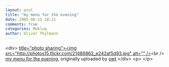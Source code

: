 ```yaml
---
layout: post
title: "my menu for the evening"
date: 2005-06-25 18:11
comments: true
categories: Moblog
author: Oliver Thylmann
---
```



&lt;div&gt;	[ title=&quot;photo sharing&quot;&gt;&lt;img src=&quot;http://photos15.flickr.com/21486862_e242af5d93.jpg&quot; alt=&quot;&quot; /&gt;](http://www.flickr.com/photos/oliver/21486862/)&lt;br /&gt;	[my menu for the evening](http://www.flickr.com/photos/oliver/21486862/), originally uploaded by [owt](http://www.flickr.com/people/oliver/).&lt;/div&gt;				&lt;p&gt;	&lt;/p&gt;


